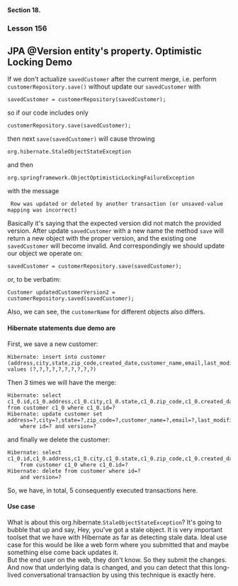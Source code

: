 #### Section 18.
### Lesson 156
##  JPA @Version entity's property. Optimistic Locking Demo

If we don't actualize <code>savedCustomer</code> after the current merge, i.e. 
perform <code>customerRepository.save()</code> without update our
<code>savedCustomer</code> with

    savedCustomer = customerRepository(savedCustomer);

so if our code includes only

    customerRepository.save(savedCustomer);

then next <code>save(savedCustomer)</code> will cause throwing

    org.hibernate.StaleObjectStateException

and then

    org.springframework.ObjectOptimisticLockingFailureException

with the message 

     Row was updated or deleted by another transaction (or unsaved-value mapping was incorrect)

Basically it's saying that the expected version did not match the provided version.
After update <code>savedCustomer</code> with a new name the method
<code>save</code> will return a new object with the proper version, and the existing
one <code>savedCustomer</code> will become invalid. And correspondingly we should update
our object we operate on:

    savedCustomer = customerRepository.save(savedCustomer);

or, to be verbatim:

    Customer updatedCustomerVersion2 = customerRepository.saved(savedCustomer);

Also, we can see, the <code>customerName</code> for different objects also differs.

#### Hibernate statements due demo are

First, we save a new customer:

    Hibernate: insert into customer (address,city,state,zip_code,created_date,customer_name,email,last_modified_date,phone,version) values (?,?,?,?,?,?,?,?,?,?)

Then 3 times we will have the merge: 

    Hibernate: select c1_0.id,c1_0.address,c1_0.city,c1_0.state,c1_0.zip_code,c1_0.created_date,c1_0.customer_name,c1_0.email,c1_0.last_modified_date,c1_0.phone,c1_0.version from customer c1_0 where c1_0.id=?
    Hibernate: update customer set address=?,city=?,state=?,zip_code=?,customer_name=?,email=?,last_modified_date=?,phone=?,version=? 
        where id=? and version=?

and finally we delete the customer:

    Hibernate: select c1_0.id,c1_0.address,c1_0.city,c1_0.state,c1_0.zip_code,c1_0.created_date,c1_0.customer_name,c1_0.email,c1_0.last_modified_date,c1_0.phone,c1_0.version 
        from customer c1_0 where c1_0.id=?
    Hibernate: delete from customer where id=? 
        and version=?

So, we have, in total, 5 consequently executed transactions here.


#### Use case
What is about this org.hibernate.<code>StaleObjectStateException</code>?
It's going to bubble that up and say, Hey, you've got a stale object.
It is very important toolset that we have with Hibernate as far as detecting stale data.
Ideal use case for this would be like a web form where you submitted that and maybe something else come
back updates it.
<br>But the end user on the web, they don't know.
So they submit the changes.
And now that underlying data is changed, and you can detect 
that this long-lived conversational transaction  by using this technique is exactly here.
